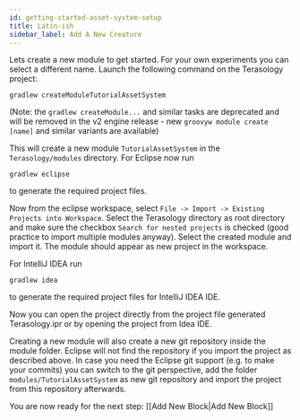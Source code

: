 ```yaml
---
id: getting-started-asset-system-setup
title: Latin-ish
sidebar_label: Add A New Creature
---
```


Lets create a new module to get started. For your own experiments you can select a different name.
Launch the following command on the Terasology project:
```
gradlew createModuleTutorialAssetSystem
```
(Note: the `gradlew createModule...` and similar tasks are deprecated and will be removed in the v2 engine release - new `groovyw module create [name]` and similar variants are available)

This will create a new module ```TutorialAssetSystem``` in the ```Terasology/modules``` directory.
For Eclipse now run
```
gradlew eclipse
```
to generate the required project files.

Now from the eclipse workspace, select ```File -> Import -> Existing Projects into Workspace```. Select the Terasology directory as root directory and make sure the checkbox ```Search for nested projects``` is checked (good practice to import multiple modules anyway). Select the created module and import it.
The module should appear as new project in the workspace.

For IntelliJ IDEA run
```
gradlew idea
```
to generate the required project files for IntelliJ IDEA IDE.

Now you can open the project directly from the project file generated Terasology.ipr or by opening the project from Idea IDE.


Creating a new module will also create a new git repository inside the module folder. Eclipse will not find the repository if you import the project as described above.
In case you need the Eclipse git support (e.g. to make your commits)  you can switch to the git perspective, add the folder ```modules/TutorialAssetSystem``` as new git repository and import the project from this repository afterwards.

You are now ready for the next step: [[Add New Block|Add New Block]]